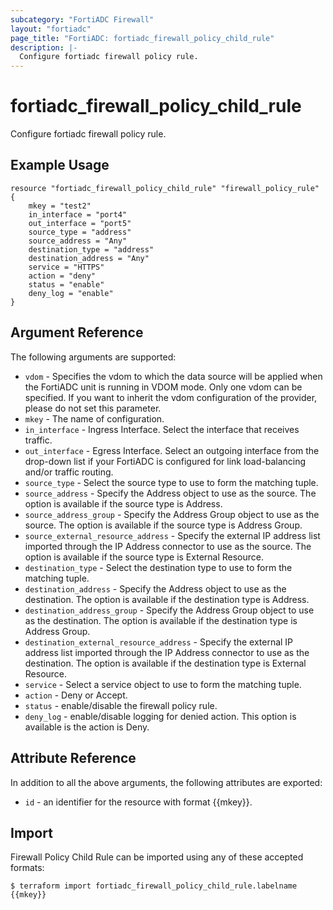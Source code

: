 ```yaml
---
subcategory: "FortiADC Firewall"
layout: "fortiadc"
page_title: "FortiADC: fortiadc_firewall_policy_child_rule"
description: |-
  Configure fortiadc firewall policy rule.
---
```


# fortiadc_firewall_policy_child_rule
Configure fortiadc firewall policy rule.

## Example Usage
```hcl
resource "fortiadc_firewall_policy_child_rule" "firewall_policy_rule" {
	mkey = "test2"
	in_interface = "port4"
	out_interface = "port5"
	source_type = "address"
	source_address = "Any"
	destination_type = "address"
	destination_address = "Any"
	service = "HTTPS"
	action = "deny"
	status = "enable"
	deny_log = "enable"
}

```

## Argument Reference

The following arguments are supported:

* `vdom` - Specifies the vdom to which the data source will be applied when the FortiADC unit is running in VDOM mode. Only one vdom can be specified. If you want to inherit the vdom configuration of the provider, please do not set this parameter.
* `mkey` - The name of configuration.
* `in_interface` - Ingress Interface. Select the interface that receives traffic.
* `out_interface` - Egress Interface.
Select an outgoing interface from the drop-down list if your FortiADC is configured for link load-balancing and/or traffic routing.
* `source_type` - Select the source type to use to form the matching tuple.
* `source_address` - Specify the Address object to use as the source. The option is available if the source type is Address.
* `source_address_group` - Specify the Address Group object to use as the source. The option is available if the source type is Address Group.
* `source_external_resource_address` - Specify the external IP address list imported through the IP Address connector to use as the source. The option is available if the source type is External Resource.
* `destination_type` - Select the destination type to use to form the matching tuple.
* `destination_address` - Specify the Address object to use as the destination. The option is available if the destination type is Address.
* `destination_address_group` - Specify the Address Group object to use as the destination. The option is available if the destination type is Address Group.
* `destination_external_resource_address` - Specify the external IP address list imported through the IP Address connector to use as the destination. The option is available if the destination type is External Resource.
* `service` - Select a service object to use to form the matching tuple.
* `action` - Deny or Accept.
* `status` - enable/disable the firewall policy rule.
* `deny_log` -  enable/disable logging for denied action. This option is available is the action is Deny.

## Attribute Reference

In addition to all the above arguments, the following attributes are exported:
* `id` - an identifier for the resource with format {{mkey}}.

## Import
 Firewall Policy Child Rule can be imported using any of these accepted formats:
```
$ terraform import fortiadc_firewall_policy_child_rule.labelname {{mkey}}
```
